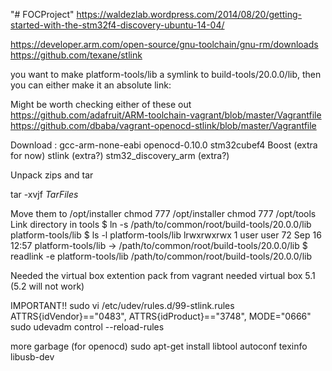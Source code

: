 "# FOCProject" 
https://waldezlab.wordpress.com/2014/08/20/getting-started-with-the-stm32f4-discovery-ubuntu-14-04/
	
https://developer.arm.com/open-source/gnu-toolchain/gnu-rm/downloads
https://github.com/texane/stlink

you want to make platform-tools/lib a symlink to build-tools/20.0.0/lib, then you can either make it an absolute link:

Might be worth checking either of these out
https://github.com/adafruit/ARM-toolchain-vagrant/blob/master/Vagrantfile
https://github.com/dbaba/vagrant-openocd-stlink/blob/master/Vagrantfile



Download : 
gcc-arm-none-eabi
openocd-0.10.0
stm32cubef4
Boost (extra for now)
stlink (extra?)
stm32_discovery_arm (extra?)

Unpack zips and tar

tar -xvjf *TarFiles*

Move them to /opt/installer
chmod 777 /opt/installer
chmod 777 /opt/tools
Link directory in tools
$ ln -s /path/to/common/root/build-tools/20.0.0/lib platform-tools/lib
$ ls -l platform-tools/lib
lrwxrwxrwx 1 user user 72 Sep 16 12:57 platform-tools/lib -> /path/to/common/root/build-tools/20.0.0/lib
$ readlink -e platform-tools/lib
/path/to/common/root/build-tools/20.0.0/lib

Needed the virtual box extention pack from vagrant
needed virtual box 5.1 (5.2 will not work)

IMPORTANT!! 
sudo vi /etc/udev/rules.d/99-stlink.rules
ATTRS{idVendor}=="0483", ATTRS{idProduct}=="3748", MODE="0666"
sudo udevadm control --reload-rules

more garbage (for openocd)
sudo apt-get install libtool autoconf texinfo libusb-dev
